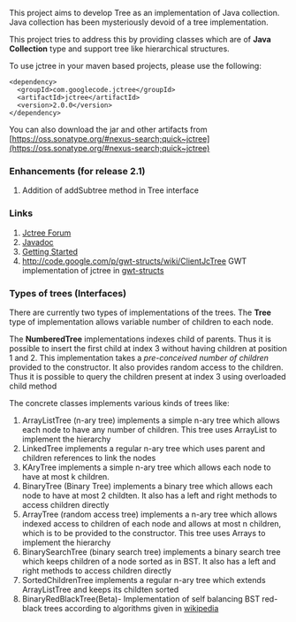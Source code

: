 This project aims to develop Tree as an implementation of Java collection. Java collection has been mysteriously devoid of a tree implementation.

This project tries to address this by providing classes which are of **Java Collection** type and support tree like hierarchical structures.

To use jctree in your maven based projects, please use the following:
```
<dependency>
  <groupId>com.googlecode.jctree</groupId>
  <artifactId>jctree</artifactId>
  <version>2.0.0</version>
</dependency>
```

You can also download the jar and other artifacts from [https://oss.sonatype.org/#nexus-search;quick~jctree](https://oss.sonatype.org/#nexus-search;quick~jctree)

### Enhancements (for release 2.1)
1. Addition of addSubtree method in Tree interface

### Links
  1. [Jctree Forum](https://groups.google.com/forum/#!forum/jctree)
  1. [Javadoc](https://jctree.googlecode.com/git/doc/index.html)
  1. [Getting Started](http://code.google.com/p/jctree/wiki/GettingStarted)
  1. http://code.google.com/p/gwt-structs/wiki/ClientJcTree GWT implementation of jctree in [gwt-structs](https://gwt-structs.googlecode.com/files/gwt-structs-0.1.0.1.jar)

### Types of trees (Interfaces)
There are currently two types of implementations of the trees. The **Tree** type of implementation allows variable number of children to each node.

The **NumberedTree** implementations indexes child of parents. Thus it is possible to insert the first child at index 3 without having children at position 1 and 2. This implementation takes a _pre-conceived number of children_ provided to the constructor. It also provides random access to the children. Thus it is possible to query the children present at index 3 using overloaded child method

The concrete classes implements various kinds of trees like:

  1. ArrayListTree (n-ary tree) implements a simple n-ary tree which allows each node to have any number of children. This tree uses ArrayList to implement the hierarchy
  1. LinkedTree implements a regular n-ary tree which uses parent and children references to link the nodes
  1. KAryTree implements a simple n-ary tree which allows each node to have at most k children.
  1. BinaryTree (Binary Tree) implements a binary tree which allows each node to have at most 2 childten. It also has a left and right methods to access children directly
  1. ArrayTree (random access tree) implements a n-ary tree which allows indexed access to children of each node and allows at most n children, which is to be provided to the constructor. This tree uses Arrays to implement the hierarchy
  1. BinarySearchTree (binary search tree) implements a binary search tree which keeps children of a node sorted as in BST. It also has a left and right methods to access children directly
  1. SortedChildrenTree implements a regular n-ary tree which extends ArrayListTree and keeps its childten sorted
  1. BinaryRedBlackTree(Beta)- Implementation of self balancing BST red-black trees according to algorithms given in [wikipedia](http://en.wikipedia.org/wiki/Red%E2%80%93black_tree)
